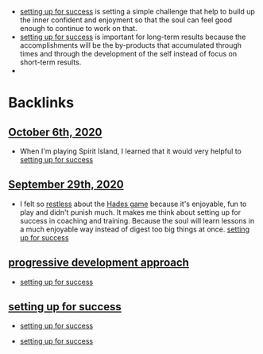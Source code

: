 - [setting up for success](<setting up for success.md>) is setting a simple challenge that help to build up the inner confident and enjoyment so that the soul can feel good enough to continue to work on that.
- [setting up for success](<setting up for success.md>) is important for long-term results because the accomplishments will be the by-products that accumulated through times and through the development of the self instead of focus on short-term results.
- 

# Backlinks
## [October 6th, 2020](<October 6th, 2020.md>)
- When I'm playing Spirit Island, I learned that it would very helpful to [setting up for success](<setting up for success.md>)

## [September 29th, 2020](<September 29th, 2020.md>)
- I felt so [restless](<restless.md>) about the [Hades game](<Hades game.md>) because it's enjoyable, fun to play and didn't punish much. It makes me think about setting up for success in coaching and training. Because the soul will learn lessons in a much enjoyable way instead of digest too big things at once. [setting up for success](<setting up for success.md>)

## [progressive development approach](<progressive development approach.md>)
- [setting up for success](<setting up for success.md>)

## [setting up for success](<setting up for success.md>)
- [setting up for success](<setting up for success.md>)

- [setting up for success](<setting up for success.md>)

